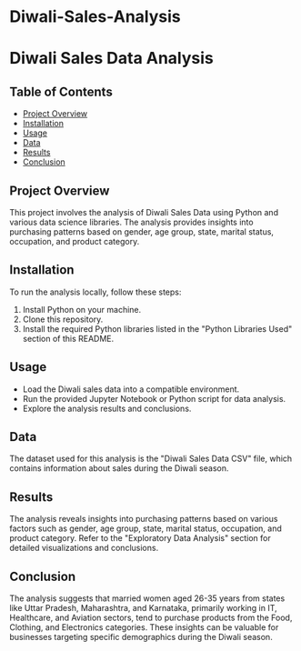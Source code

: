 # Diwali-Sales-Analysis

# Diwali Sales Data Analysis

## Table of Contents
- [Project Overview](#project-overview)
- [Installation](#installation)
- [Usage](#usage)
- [Data](#data)
- [Results](#results)
- [Conclusion](#conclusion)

## Project Overview
This project involves the analysis of Diwali Sales Data using Python and various data science libraries. The analysis provides insights into purchasing patterns based on gender, age group, state, marital status, occupation, and product category.

## Installation
To run the analysis locally, follow these steps:
1. Install Python on your machine.
2. Clone this repository.
3. Install the required Python libraries listed in the "Python Libraries Used" section of this README.

## Usage
- Load the Diwali sales data into a compatible environment.
- Run the provided Jupyter Notebook or Python script for data analysis.
- Explore the analysis results and conclusions.

## Data
The dataset used for this analysis is the "Diwali Sales Data CSV" file, which contains information about sales during the Diwali season.

## Results
The analysis reveals insights into purchasing patterns based on various factors such as gender, age group, state, marital status, occupation, and product category. Refer to the "Exploratory Data Analysis" section for detailed visualizations and conclusions.

## Conclusion
The analysis suggests that married women aged 26-35 years from states like Uttar Pradesh, Maharashtra, and Karnataka, primarily working in IT, Healthcare, and Aviation sectors, tend to purchase products from the Food, Clothing, and Electronics categories. These insights can be valuable for businesses targeting specific demographics during the Diwali season.

